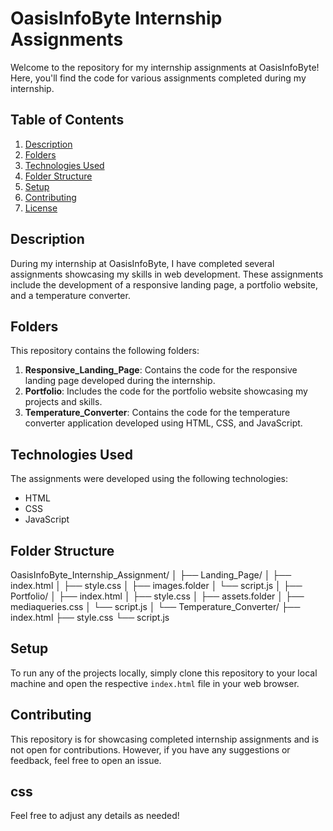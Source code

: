 # OasisInfoByte Internship Assignments

Welcome to the repository for my internship assignments at OasisInfoByte! Here, you'll find the code for various assignments completed during my internship.

## Table of Contents

1. [Description](#description)
2. [Folders](#folders)
3. [Technologies Used](#technologies-used)
4. [Folder Structure](#folder-structure)
5. [Setup](#setup)
6. [Contributing](#contributing)
7. [License](#license)

## Description

During my internship at OasisInfoByte, I have completed several assignments showcasing my skills in web development. 
These assignments include the development of a responsive landing page, a portfolio website, and a temperature converter.

## Folders

This repository contains the following folders:

1. **Responsive_Landing_Page**: Contains the code for the responsive landing page developed during the internship.
2. **Portfolio**: Includes the code for the portfolio website showcasing my projects and skills.
3. **Temperature_Converter**: Contains the code for the temperature converter application developed using HTML, CSS, and JavaScript.

## Technologies Used

The assignments were developed using the following technologies:

- HTML
- CSS
- JavaScript

## Folder Structure
OasisInfoByte_Internship_Assignment/
│
├── Landing_Page/
│ ├── index.html
│ ├── style.css
│ ├── images.folder
│ └── script.js
│
├── Portfolio/
│ ├── index.html
│ ├── style.css
│ ├── assets.folder
│ ├── mediaqueries.css
│ └── script.js
│
└── Temperature_Converter/
├── index.html
├── style.css
└── script.js


## Setup

To run any of the projects locally, simply clone this repository to your local machine and open the respective `index.html` file in your web browser.


## Contributing
This repository is for showcasing completed internship assignments and is not open for contributions. However, if you have any suggestions or feedback, feel free to open an issue.

## css
Feel free to adjust any details as needed!




